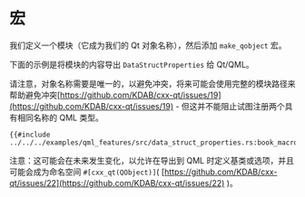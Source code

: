 <!--
SPDX-FileCopyrightText: 2021 Klarälvdalens Datakonsult AB, a KDAB Group company <info@kdab.com>
SPDX-FileContributor: Andrew Hayzen <andrew.hayzen@kdab.com>

SPDX-License-Identifier: MIT OR Apache-2.0
-->

# 宏

我们定义一个模块（它成为我们的 Qt 对象名称），然后添加 `make_qobject` 宏。

下面的示例是将模块的内容导出 `DataStructProperties` 给 Qt/QML。

请注意，对象名称需要是唯一的，以避免冲突，将来可能会使用完整的模块路径来帮助避免冲突[https://github.com/KDAB/cxx-qt/issues/19](https://github.com/KDAB/cxx-qt/issues/19) - 但这并不能阻止试图注册两个具有相同名称的 QML 类型。

```rust,ignore,noplayground
{{#include ../../../examples/qml_features/src/data_struct_properties.rs:book_macro_code}}
```

注意：这可能会在未来发生变化，以允许在导出到 QML 时定义基类或选项，并且可能会成为命名空间 `#[cxx_qt(QObject)]`( [https://github.com/KDAB/cxx-qt/issues/22](https://github.com/KDAB/cxx-qt/issues/22) )。
